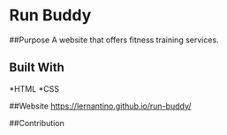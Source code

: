 # Run Buddy

##Purpose
A website that offers fitness training services.

## Built With
*HTML
*CSS

##Website
https://lernantino.github.io/run-buddy/

##Contribution

